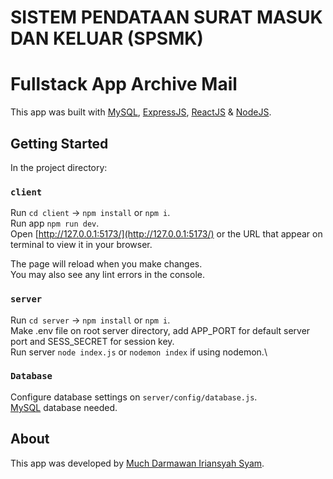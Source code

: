 # SISTEM PENDATAAN SURAT MASUK DAN KELUAR (SPSMK)
# Fullstack App Archive Mail

This app was built with [MySQL](https://www.mysql.com/), [ExpressJS](https://github.com/expressjs/express), [ReactJS](https://github.com/facebook/create-react-app) & [NodeJS](https://nodejs.org/en/).

## Getting Started

In the project directory:

### `client`

Run `cd client` -> `npm install` or `npm i`.\
Run app `npm run dev`.\
Open [http://127.0.0.1:5173/](http://127.0.0.1:5173/) or the URL that appear on terminal to view it in your browser.

The page will reload when you make changes.\
You may also see any lint errors in the console.

### `server`

Run `cd server` -> `npm install` or `npm i`.\
Make .env file on root server directory, add APP_PORT for default server port and SESS_SECRET for session key.\
Run server `node index.js` or `nodemon index` if using nodemon.\

### `Database`

Configure database settings on `server/config/database.js`.\
[MySQL](https://www.mysql.com/) database needed.

## About

This app was developed by [Much Darmawan Iriansyah Syam](https://muchdarmawansyam.github.io/).
